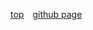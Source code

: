 [top](https://www.mathdeng.top/)&emsp;[github page](https://mathdeng.github.io/)


<script src = "js/首.js"><script>


* [娱乐](网页/娱乐.html)
* [购物](网页/购物.html)
* [其他](网页/其他.html)


* [Git](网页/Git.html)
* [求职](网页/求职.html)
* [文档](网页/文档.html)
* [编程](网页/编程.html)
* [Python](网页/Python.html)
* [SQL](网页/SQL.html)
* [JS](网页/JavaScript.html)
* [微软](网页/微软.html)
* [云服务](网页/云服务.html)

